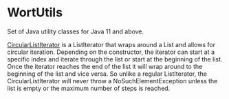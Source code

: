 # WortUtils
Set of Java utility classes for Java 11 and above.

[CircularListIterator](https://github.com/wortcook/WortUtils/blob/main/src/main/java/com/wortcook/util/CircularListIterator.java) is a ListIterator that wraps around a List and allows for circular iteration.
 Depending on the constructor, the iterator can start at a specific index and iterate through the list
 or start at the beginning of the list. Once the iterator reaches the end of the list it will wrap around
 to the beginning of the list and vice versa. So unlike a regular ListIterator, the CircularListIterator
 will never throw a NoSuchElementException unless the list is empty or the maximum number of steps is reached.
  
